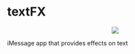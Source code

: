 # textFX
<p align="center">
  <img src="./Screen\ Shot\ 2021-01-13\ at\ 2.31.24\ PM-7.png"/>
</p>
iMessage app that provides effects on text
